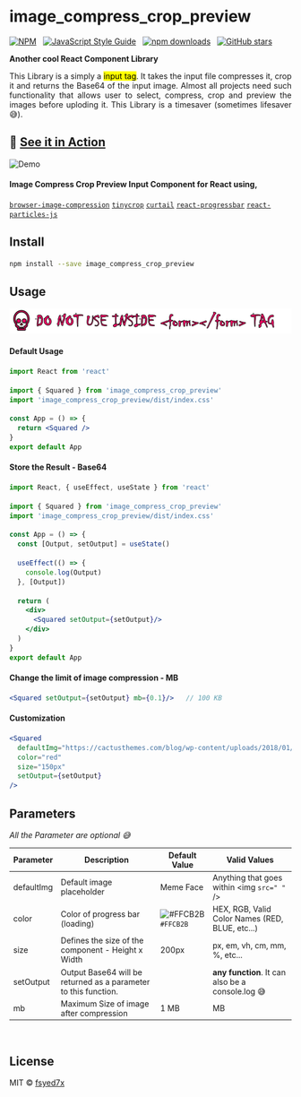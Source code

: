 # image_compress_crop_preview

[![NPM](https://img.shields.io/npm/v/image_compress_crop_preview.svg)](https://www.npmjs.com/package/image_compress_crop_preview) &nbsp; [![JavaScript Style Guide](https://img.shields.io/badge/code_style-standard-brightgreen.svg)](https://standardjs.com)  &nbsp; [![npm downloads](https://img.shields.io/npm/dt/image_compress_crop_preview.svg?maxAge=2592000)](http://www.npmtrends.com/image_compress_crop_preview) &nbsp; [![GitHub stars](https://img.shields.io/github/stars/FSYED7X/image_compress_crop_preview.svg?style=social&label=Star)](https://github.com/FSYED7X/image_compress_crop_preview)

__Another cool React Component Library__ 

<p style='text-align:justify'>This Library is a simply a <mark>input tag</mark>. It takes the input file compresses it, crop it and returns the Base64 of the input image. Almost all projects need such functionality that allows user to select, compress, crop and preview the images before uploding it. This Library is a timesaver (sometimes lifesaver 😅).</p>

## 🚀 [See it in Action](https://1dthizajchmucopxjhxata-on.drv.tw/build/)

![Demo](demo.gif)

#### Image Compress Crop Preview Input Component for React using, 
[`browser-image-compression`](https://www.npmjs.com/package/browser-image-compression) [`tinycrop`](https://www.npmjs.com/package/browser-image-compression) [`curtail`](https://www.npmjs.com/package/browser-image-compression) [`react-progressbar`](https://www.npmjs.com/package/browser-image-compression) [`react-particles-js`](https://www.npmjs.com/package/browser-image-compression)


## Install

```bash
npm install --save image_compress_crop_preview
```

## Usage

![Demo](alert.png)

#### Default Usage
```jsx
import React from 'react'

import { Squared } from 'image_compress_crop_preview'
import 'image_compress_crop_preview/dist/index.css'

const App = () => {
  return <Squared />
}
export default App

```

#### Store the Result - Base64 
```jsx
import React, { useEffect, useState } from 'react'

import { Squared } from 'image_compress_crop_preview'
import 'image_compress_crop_preview/dist/index.css'

const App = () => {
  const [Output, setOutput] = useState()
  
  useEffect(() => {
    console.log(Output)
  }, [Output])

  return (
    <div>
      <Squared setOutput={setOutput}/>
    </div>
  )
}
export default App

```

#### Change the limit of image compression - MB
```jsx
<Squared setOutput={setOutput} mb={0.1}/>   // 100 KB

```

#### Customization
```jsx
<Squared 
  defaultImg="https://cactusthemes.com/blog/wp-content/uploads/2018/01/tt_avatar_small.jpg" 
  color="red" 
  size="150px" 
  setOutput={setOutput}
/>

```

## Parameters 
*All the Parameter are optional :sweat_smile:*

Parameter | Description | Default Value | Valid Values
------------ | ------------- | ------------- | -------------
defaultImg | Default image placeholder | Meme Face | Anything that goes within <img `src=" "` />
color | Color of progress bar (loading) | ![#FFCB2B](https://via.placeholder.com/15/FFCB2B/000000?text=+) `#FFCB2B` | HEX, RGB, Valid Color Names (RED, BLUE, etc...)
size | Defines the size of the component - Height x Width | 200px | px, em, vh, cm, mm, %, etc...
setOutput | Output Base64 will be returned as a parameter to this function. |  | __any function__. It can also be a console.log :sweat_smile:
  mb | Maximum Size of image after compression | 1 MB | MB

<br/>

## License

MIT © [fsyed7x](https://github.com/fsyed7x)
